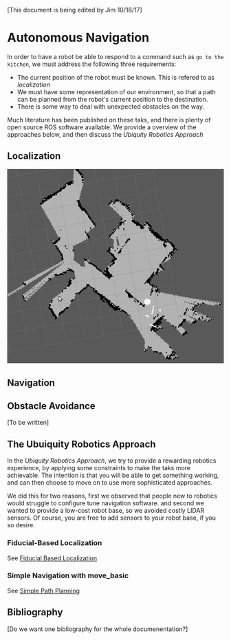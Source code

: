 
[This document is being edited by Jim 10/18/17]

# Autonomous Navigation

In order to have a robot be able to respond to a command such as
`go to the kitchen`, we must address the following three requirements:

* The current position of the robot must be known. This is refered to as
  *localization*
* We must have some representation of our environment, so that a path
  can be planned from the robot's current position to the destination.
* There is some way to deal with unexpected obstacles on the way.

Much literature has been published on these taks, and there is plenty of
open source ROS software available.  We provide a overview
of the approaches below, and then discuss the 
*Ubiquity Robotics Approach*

## Localization

![Lidar map](lidar_map.png)


## Navigation

## Obstacle Avoidance

[To be written]

## The Ubuiquity Robotics Approach

In the *Ubiquity Robotics Approach*, we try to provide a rewarding robotics
experience, by applying some constraints to make the taks more achievable.
The intention is that you will be able to get something working, and can then
choose to move on to use more sophisticated approaches.

We did this for two reasons, first we observed that people new to robotics
would struggle to configure tune navigation software. and second we wanted
to provide a low-cost robot base, so we avoided costly LIDAR sensors.
Of course, you are free to add sensors to your robot base, if you so desire.


### Fiducial-Based Localization

See [Fiducial Based Localization](../fiducials/fiducials/md)

### Simple Navigation with move_basic

See [Simple Path Planning](../move_basic/move_basic.md)

## Bibliography

[Do we want one bibliography for the whole documenentation?]


